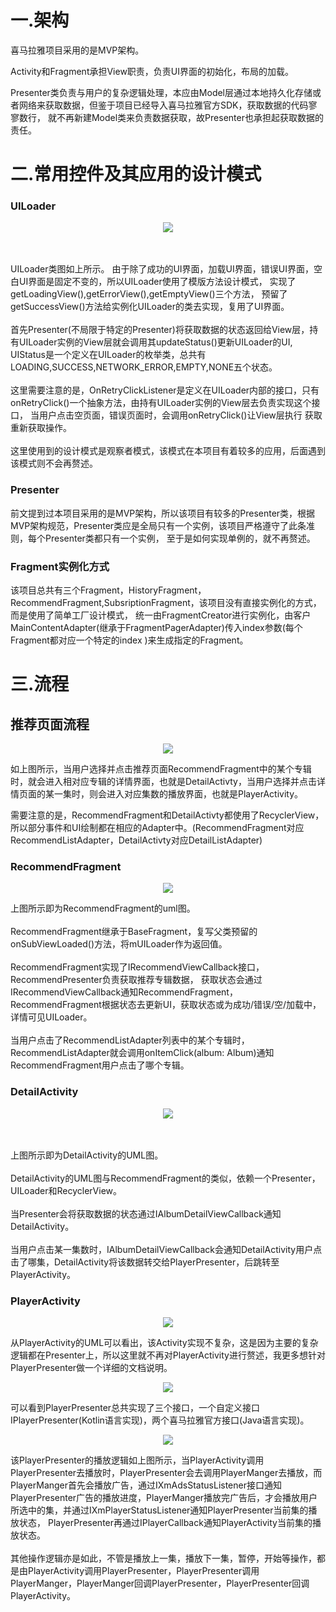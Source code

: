 # 一.架构

喜马拉雅项目采用的是MVP架构。

Activity和Fragment承担View职责，负责UI界面的初始化，布局的加载。

Presenter类负责与用户的复杂逻辑处理，本应由Model层通过本地持久化存储或者网络来获取数据，但鉴于项目已经导入喜马拉雅官方SDK，获取数据的代码寥寥数行，
就不再新建Model类来负责数据获取，故Presenter也承担起获取数据的责任。

# 二.常用控件及其应用的设计模式

### UILoader

<div align=center><img  src="RMImg/UL_uml.png"/></div>


\
\
UILoader类图如上所示。
由于除了成功的UI界面，加载UI界面，错误UI界面，空白UI界面是固定不变的，所以UILoader使用了模版方法设计模式，
实现了getLoadingView(),getErrorView(),getEmptyView()三个方法，
预留了getSuccessView()方法给实例化UILoader的类去实现，复用了UI界面。
\
\
首先Presenter(不局限于特定的Presenter)将获取数据的状态返回给View层，持有UILoader实例的View层就会调用其updateStatus()更新UILoader的UI,
UIStatus是一个定义在UILoader的枚举类，总共有LOADING,SUCCESS,NETWORK_ERROR,EMPTY,NONE五个状态。
\
\
这里需要注意的是，OnRetryClickListener是定义在UILoader内部的接口，只有onRetryClick()一个抽象方法，由持有UILoader实例的View层去负责实现这个接口，
当用户点击空页面，错误页面时，会调用onRetryClick()让View层执行
获取重新获取操作。
\
\
这里使用到的设计模式是观察者模式，该模式在本项目有着较多的应用，后面遇到该模式则不会再赘述。

### Presenter
前文提到过本项目采用的是MVP架构，所以该项目有较多的Presenter类，根据MVP架构规范，Presenter类应是全局只有一个实例，该项目严格遵守了此条准则，每个Presenter类都只有一个实例，
至于是如何实现单例的，就不再赘述。



### Fragment实例化方式

该项目总共有三个Fragment，HistoryFragment，RecommendFragment,SubsriptionFragment，该项目没有直接实例化的方式，而是使用了简单工厂设计模式，
统一由FragmentCreator进行实例化，由客户MainContentAdapter(继承于FragmentPagerAdapter)传入index参数(每个Fragment都对应一个特定的index )来生成指定的Fragment。

# 三.流程

## 推荐页面流程
<p align="center"><img src="https://user-images.githubusercontent.com/65336599/154831903-231adb7b-69e8-42fc-b1e8-f45ce5e5f406.png">  </p>

如上图所示，当用户选择并点击推荐页面RecommendFragment中的某个专辑时，就会进入相对应专辑的详情界面，也就是DetailActivty，当用户选择并点击详情页面的某一集时，则会进入对应集数的播放界面，也就是PlayerActivity。

需要注意的是，RecommendFragment和DetailActivty都使用了RecyclerView，所以部分事件和UI绘制都在相应的Adapter中。(RecommendFragment对应RecommendListAdapter，DetailActivty对应DetailListAdapter)

### RecommendFragment


<div align=center><img  src="RMImg/RF_uml.png"/></div>

上图所示即为RecommendFragment的uml图。
\
\
RecommendFragment继承于BaseFragment，复写父类预留的onSubViewLoaded()方法，将mUILoader作为返回值。
\
\
RecommendFragment实现了IRecommendViewCallback接口，RecommendPresenter负责获取推荐专辑数据，
获取状态会通过IRecommendViewCallback通知RecommendFragment，
RecommendFragment根据状态去更新UI，获取状态或为成功/错误/空/加载中，详情可见UILoader。
\
\
当用户点击了RecommendListAdapter列表中的某个专辑时，RecommendListAdapter就会调用onItemClick(album: Album)通知RecommendFragment用户点击了哪个专辑。

### DetailActivity
<div align=center><img  src="RMImg/DA_uml.png"/></div>

\
\
上图所示即为DetailActivity的UML图。
\
\
DetailActivity的UML图与RecommendFragment的类似，依赖一个Presenter，UILoader和RecyclerView。
\
\
当Presenter会将获取数据的状态通过IAlbumDetailViewCallback通知DetailActivity。
\
\
当用户点击某一集数时，IAlbumDetailViewCallback会通知DetailActivity用户点击了哪集，DetailActivity将该数据转交给PlayerPresenter，后跳转至PlayerActivity。

### PlayerActivity 
<div align=center><img  src="RMImg/PA_uml.png"/></div>


从PlayerActivity的UML可以看出，该Activity实现不复杂，这是因为主要的复杂逻辑都在Presenter上，所以这里就不再对PlayerActivity进行赘述，我更多想针对PlayerPresenter做一个详细的文档说明。


<div align=center><img  src="RMImg/PP_uml.png"/></div>

可以看到PlayerPresenter总共实现了三个接口，一个自定义接口IPlayerPresenter(Kotlin语言实现)，两个喜马拉雅官方接口(Java语言实现)。

<div align=center><img  src="RMImg/PA_S.png"/></div>

该PlayerPresenter的播放逻辑如上图所示，当PlayerActivity调用PlayerPresenter去播放时，PlayerPresenter会去调用PlayerManger去播放，而PlayerManger首先会播放广告，通过IXmAdsStatusListener接口通知
PlayerPresenter广告的播放进度，PlayerManger播放完广告后，才会播放用户所选中的集，并通过IXmPlayerStatusListener通知PlayerPresenter当前集的播放状态，
PlayerPresenter再通过IPlayerCallback通知PlayerActivity当前集的播放状态。
\
\
其他操作逻辑亦是如此，不管是播放上一集，播放下一集，暂停，开始等操作，都是由PlayerActivity调用PlayerPresenter，PlayerPresenter调用PlayerManger，PlayerManger回调PlayerPresenter，PlayerPresenter回调PlayerActivity。
